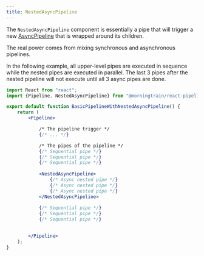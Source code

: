 ```yaml
---
title: NestedAsyncPipeline
---
```



The `NestedAsyncPipeline` component is essentially a pipe that will trigger a new [AsyncPipeline](async-pipeline) that is wrapped around its children.

The real power comes from mixing synchronous and asynchronous pipelines.

In the following example, all upper-level pipes are executed in sequence
while the nested pipes are executed in parallel.
The last 3 pipes after the nested pipeline will not execute until all 3 async pipes are done.

```jsx
import React from "react";
import {Pipeline, NestedAsyncPipeline} from "@morningtrain/react-pipelines";

export default function BasicPipelineWithNestedAsyncPipeline() {
    return (
        <Pipeline>

            /* The pipeline trigger */
            {/* ... */}

            /* The pipes of the pipeline */
            {/* Sequential pipe */}
            {/* Sequential pipe */}
            {/* Sequential pipe */}
            
            <NestedAsyncPipeline>
                {/* Async nested pipe */}
                {/* Async nested pipe */}
                {/* Async nested pipe */}
            </NestedAsyncPipeline>
            
            {/* Sequential pipe */}
            {/* Sequential pipe */}
            {/* Sequential pipe */}
            

        </Pipeline>
    );
}

```